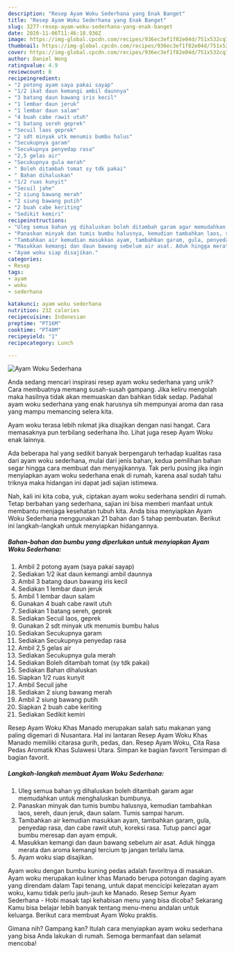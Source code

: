 ```yaml
---
description: "Resep Ayam Woku Sederhana yang Enak Banget"
title: "Resep Ayam Woku Sederhana yang Enak Banget"
slug: 3277-resep-ayam-woku-sederhana-yang-enak-banget
date: 2020-11-06T11:46:18.936Z
image: https://img-global.cpcdn.com/recipes/936ec3ef1f82e04d/751x532cq70/ayam-woku-sederhana-foto-resep-utama.jpg
thumbnail: https://img-global.cpcdn.com/recipes/936ec3ef1f82e04d/751x532cq70/ayam-woku-sederhana-foto-resep-utama.jpg
cover: https://img-global.cpcdn.com/recipes/936ec3ef1f82e04d/751x532cq70/ayam-woku-sederhana-foto-resep-utama.jpg
author: Daniel Wong
ratingvalue: 4.9
reviewcount: 8
recipeingredient:
- "2 potong ayam saya pakai sayap"
- "1/2 ikat daun kemangi ambil daunnya"
- "3 batang daun bawang iris kecil"
- "1 lembar daun jeruk"
- "1 lembar daun salam"
- "4 buah cabe rawit utuh"
- "1 batang sereh geprek"
- "Secuil laos geprek"
- "2 sdt minyak utk menumis bumbu halus"
- "Secukupnya garam"
- "Secukupnya penyedap rasa"
- "2,5 gelas air"
- "Secukupnya gula merah"
- " Boleh ditambah tomat sy tdk pakai"
- " Bahan dihaluskan"
- "1/2 ruas kunyit"
- "Secuil jahe"
- "2 siung bawang merah"
- "2 siung bawang putih"
- "2 buah cabe keriting"
- "Sedikit kemiri"
recipeinstructions:
- "Uleg semua bahan yg dihaluskan boleh ditambah garam agar memudahkan untuk menghaluskan bumbunya."
- "Panaskan minyak dan tumis bumbu halusnya, kemudian tambahkan laos, sereh, daun jeruk, daun salam. Tumis sampai harum."
- "Tambahkan air kemudian masukkan ayam, tambahkan garam, gula, penyedap rasa, dan cabe rawit utuh, koreksi rasa. Tutup panci agar bumbu meresap dan ayam empuk."
- "Masukkan kemangi dan daun bawang sebelum air asat. Aduk hingga merata dan aroma kemangi tercium tp jangan terlalu lama."
- "Ayam woku siap disajikan."
categories:
- Resep
tags:
- ayam
- woku
- sederhana

katakunci: ayam woku sederhana 
nutrition: 232 calories
recipecuisine: Indonesian
preptime: "PT16M"
cooktime: "PT40M"
recipeyield: "1"
recipecategory: Lunch

---
```



![Ayam Woku Sederhana](https://img-global.cpcdn.com/recipes/936ec3ef1f82e04d/751x532cq70/ayam-woku-sederhana-foto-resep-utama.jpg)

Anda sedang mencari inspirasi resep ayam woku sederhana yang unik? Cara membuatnya memang susah-susah gampang. Jika keliru mengolah maka hasilnya tidak akan memuaskan dan bahkan tidak sedap. Padahal ayam woku sederhana yang enak harusnya sih mempunyai aroma dan rasa yang mampu memancing selera kita.

Ayam woku terasa lebih nikmat jika disajikan dengan nasi hangat. Cara memasaknya pun terbilang sederhana lho. Lihat juga resep Ayam Woku enak lainnya.

Ada beberapa hal yang sedikit banyak berpengaruh terhadap kualitas rasa dari ayam woku sederhana, mulai dari jenis bahan, kedua pemilihan bahan segar hingga cara membuat dan menyajikannya. Tak perlu pusing jika ingin menyiapkan ayam woku sederhana enak di rumah, karena asal sudah tahu triknya maka hidangan ini dapat jadi sajian istimewa.


Nah, kali ini kita coba, yuk, ciptakan ayam woku sederhana sendiri di rumah. Tetap berbahan yang sederhana, sajian ini bisa memberi manfaat untuk membantu menjaga kesehatan tubuh kita. Anda bisa menyiapkan Ayam Woku Sederhana menggunakan 21 bahan dan 5 tahap pembuatan. Berikut ini langkah-langkah untuk menyiapkan hidangannya.

<!--inarticleads1-->

##### Bahan-bahan dan bumbu yang diperlukan untuk menyiapkan Ayam Woku Sederhana:

1. Ambil 2 potong ayam (saya pakai sayap)
1. Sediakan 1/2 ikat daun kemangi ambil daunnya
1. Ambil 3 batang daun bawang iris kecil
1. Sediakan 1 lembar daun jeruk
1. Ambil 1 lembar daun salam
1. Gunakan 4 buah cabe rawit utuh
1. Sediakan 1 batang sereh, geprek
1. Sediakan Secuil laos, geprek
1. Gunakan 2 sdt minyak utk menumis bumbu halus
1. Sediakan Secukupnya garam
1. Sediakan Secukupnya penyedap rasa
1. Ambil 2,5 gelas air
1. Sediakan Secukupnya gula merah
1. Sediakan  Boleh ditambah tomat (sy tdk pakai)
1. Sediakan  Bahan dihaluskan
1. Siapkan 1/2 ruas kunyit
1. Ambil Secuil jahe
1. Sediakan 2 siung bawang merah
1. Ambil 2 siung bawang putih
1. Siapkan 2 buah cabe keriting
1. Sediakan Sedikit kemiri


Resep Ayam Woku Khas Manado merupakan salah satu makanan yang paling digemari di Nusantara. Hal ini lantaran Resep Ayam Woku Khas Manado memiliki citarasa gurih, pedas, dan. Resep Ayam Woku, Cita Rasa Pedas Aromatik Khas Sulawesi Utara. Simpan ke bagian favorit Tersimpan di bagian favorit. 

<!--inarticleads2-->

##### Langkah-langkah membuat Ayam Woku Sederhana:

1. Uleg semua bahan yg dihaluskan boleh ditambah garam agar memudahkan untuk menghaluskan bumbunya.
1. Panaskan minyak dan tumis bumbu halusnya, kemudian tambahkan laos, sereh, daun jeruk, daun salam. Tumis sampai harum.
1. Tambahkan air kemudian masukkan ayam, tambahkan garam, gula, penyedap rasa, dan cabe rawit utuh, koreksi rasa. Tutup panci agar bumbu meresap dan ayam empuk.
1. Masukkan kemangi dan daun bawang sebelum air asat. Aduk hingga merata dan aroma kemangi tercium tp jangan terlalu lama.
1. Ayam woku siap disajikan.


Ayam woku dengan bumbu kuning pedas adalah favoritnya di masakan. Ayam woku merupakan kuliner khas Manado berupa potongan daging ayam yang direndam dalam Tapi tenang, untuk dapat mencicipi kelezatan ayam woku, kamu tidak perlu jauh-jauh ke Manado. Resep Semur Ayam Sederhana - Hobi masak tapi kehabisan menu yang bisa dicoba? Sekarang Kamu bisa belajar lebih banyak tentang menu-menu andalan untuk keluarga. Berikut cara membuat Ayam Woku praktis. 

Gimana nih? Gampang kan? Itulah cara menyiapkan ayam woku sederhana yang bisa Anda lakukan di rumah. Semoga bermanfaat dan selamat mencoba!
